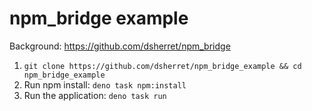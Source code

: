 # npm_bridge example

Background: https://github.com/dsherret/npm_bridge

1. `git clone https://github.com/dsherret/npm_bridge_example && cd npm_bridge_example`
2. Run npm install: `deno task npm:install`
3. Run the application: `deno task run`
